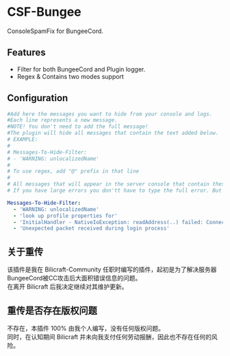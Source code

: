 # CSF-Bungee
ConsoleSpamFix for BungeeCord.

## Features
- Filter for both BungeeCord and Plugin logger.
- Regex & Contains two modes support

## Configuration

```yaml
#Add here the messages you want to hide from your console and logs.
#Each line represents a new message.
#NOTE! You don't need to add the full message!
#The plugin will hide all messages that contain the text added below.
# EXAMPLE:
#
# Messages-To-Hide-Filter:
# - 'WARNING: unlocalizedName'
#
# To use regex, add "@" prefix in that line
#
# All messages that will appear in the server console that contain these words 'WARNING: unlocalizedName' will be hidden and they will not appear on logs or console.
# If you have large errors you don'tt have to type the full error. But the more words you add the more accurate will be and will not hide other messages that may contain the words added in the filter.

Messages-To-Hide-Filter:
  - 'WARNING: unlocalizedName'
  - 'look up profile properties for'
  - 'InitialHandler - NativeIoException: readAddress(..) failed: Connection reset by peer'
  - 'Unexpected packet received during login process'
```

## 关于重传

该插件是我在 Bilicraft-Community 任职时编写的插件，起初是为了解决服务器BungeeCord被CC攻击后大面积错误信息的问题。  
在离开 Bilicraft 后我决定继续对其维护更新。

## 重传是否存在版权问题

不存在，本插件 100% 由我个人编写，没有任何版权问题。  
同时，在认知期间 Bilicraft 并未向我支付任何劳动报酬，因此也不存在任何的风险。
